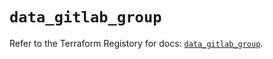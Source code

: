 # `data_gitlab_group`

Refer to the Terraform Registory for docs: [`data_gitlab_group`](https://registry.terraform.io/providers/gitlabhq/gitlab/16.1.0/docs/data-sources/group).
